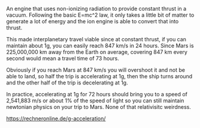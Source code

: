An engine that uses non-ionizing radiation to provide constant thrust in a vacuum. Following the basic E=mc^2 law, it only takes a little bit of matter to generate a lot of energy and the ion engine is able to convert that into thrust.

This made interplanetary travel viable since at constant thrust, if you can maintain about 1g, you can easily reach 847 km/s in 24 hours. Since Mars is 225,000,000 km away from the Earth on average, covering 847 km every second would mean a travel time of 73 hours.

Obviously if you reach Mars at 847 km/s you will overshoot it and not be able to land, so half the trip is accelerating at 1g, then the ship turns around and the other half of the trip is decelerating at 1g.

In practice, accelerating at 1g for 72 hours should bring you to a speed of 2,541,883 m/s or about 1% of the speed of light so you can still maintain newtonian physics on your trip to Mars. None of that relativisitc weirdness.

https://rechneronline.de/g-acceleration/
